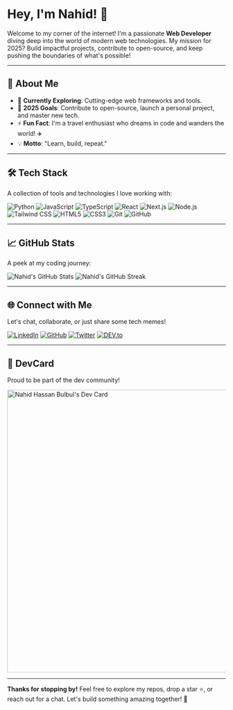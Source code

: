 
# Hey, I'm Nahid! 👋

Welcome to my corner of the internet! I'm a passionate **Web Developer** diving deep into the world of modern web technologies. My mission for 2025? Build impactful projects, contribute to open-source, and keep pushing the boundaries of what's possible!

---

## 🌟 About Me
- 🔭 **Currently Exploring**: Cutting-edge web frameworks and tools.
- 🎯 **2025 Goals**: Contribute to open-source, launch a personal project, and master new tech.
- ⚡ **Fun Fact**: I'm a travel enthusiast who dreams in code and wanders the world! ✈️
- 💡 **Motto**: "Learn, build, repeat."

---

## 🛠️ Tech Stack
A collection of tools and technologies I love working with:

<div align="left">
  <img src="https://img.shields.io/badge/-Python-3776AB?style=flat-square&logo=python&logoColor=white" alt="Python"/>
  <img src="https://img.shields.io/badge/-JavaScript-F7DF1E?style=flat-square&logo=javascript&logoColor=black" alt="JavaScript"/>
  <img src="https://img.shields.io/badge/-TypeScript-3178C6?style=flat-square&logo=typescript&logoColor=white" alt="TypeScript"/>
  <img src="https://img.shields.io/badge/-React-61DAFB?style=flat-square&logo=react&logoColor=black" alt="React"/>
  <img src="https://img.shields.io/badge/-Next.js-000000?style=flat-square&logo=next.js&logoColor=white" alt="Next.js"/>
  <img src="https://img.shields.io/badge/-Node.js-339933?style=flat-square&logo=node.js&logoColor=white" alt="Node.js"/>
  <img src="https://img.shields.io/badge/-Tailwind_CSS-38B2AC?style=flat-square&logo=tailwind-css&logoColor=white" alt="Tailwind CSS"/>
  <img src="https://img.shields.io/badge/-HTML5-E34F26?style=flat-square&logo=html5&logoColor=white" alt="HTML5"/>
  <img src="https://img.shields.io/badge/-CSS3-1572B6?style=flat-square&logo=css3&logoColor=white" alt="CSS3"/>
  <img src="https://img.shields.io/badge/-Git-F05032?style=flat-square&logo=git&logoColor=white" alt="Git"/>
  <img src="https://img.shields.io/badge/-GitHub-181717?style=flat-square&logo=github&logoColor=white" alt="GitHub"/>
</div>

---

## 📈 GitHub Stats
A peek at my coding journey:

<div align="left">
  <img src="https://github-readme-stats.vercel.app/api?username=0nahid&show_icons=true&theme=dracula&hide_border=true" alt="Nahid's GitHub Stats"/>
  <img src="https://github-readme-streak-stats.herokuapp.com/?user=0nahid&theme=dracula&hide_border=true" alt="Nahid's GitHub Streak"/>
</div>


---

## 🌐 Connect with Me
Let's chat, collaborate, or just share some tech memes!

<div align="left">
  <a href="https://www.linkedin.com/in/nahid-hassan-bulbul/"><img src="https://img.shields.io/badge/-LinkedIn-0A66C2?style=flat-square&logo=linkedin&logoColor=white" alt="LinkedIn"/></a>
  <a href="https://github.com/0nahid/"><img src="https://img.shields.io/badge/-GitHub-181717?style=flat-square&logo=github&logoColor=white" alt="GitHub"/></a>
  <a href="https://twitter.com/yourtwitter"><img src="https://img.shields.io/badge/-Twitter-1DA1F2?style=flat-square&logo=twitter&logoColor=white" alt="Twitter"/></a>
  <a href="https://dev.to/nahidhassan"><img src="https://img.shields.io/badge/-DEV.to-0A0A0A?style=flat-square&logo=dev.to&logoColor=white" alt="DEV.to"/></a>
</div>

---

## 🚀 DevCard
Proud to be part of the dev community!

<a href="https://app.daily.dev/nahidhassan"><img src="https://api.daily.dev/devcards/v2/aYIjzk2yDEVPpF4iXvqY3.png?r=quq&type=wide" width="652" alt="Nahid Hassan Bulbul's Dev Card"/></a>

---

**Thanks for stopping by!** Feel free to explore my repos, drop a star ⭐, or reach out for a chat. Let's build something amazing together! 🚀
